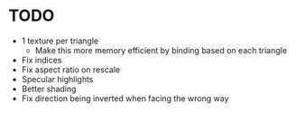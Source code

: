 # TODO
- 1 texture per triangle
    - Make this more memory efficient by binding based on each triangle
- Fix indices
- Fix aspect ratio on rescale
- Specular highlights
- Better shading
- Fix direction being inverted when facing the wrong way